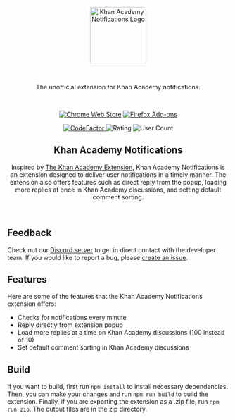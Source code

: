 <p align="center"><img width="128" alt="Khan Academy Notifications Logo" src="https://raw.githubusercontent.com/eliasmurcray/ka-notifications/main/src/images/128.png"></p>
<br />
<p align="center">The unofficial extension for Khan Academy notifications.</p>
<br />
<p align="center"><a rel="noreferrer noopener" href="https://chrome.google.com/webstore/detail/khan-academy-notification/gdlfnahbohjggjhpcmabnfikiigncjbd/"><img alt="Chrome Web Store" src="https://img.shields.io/badge/Chrome-141e24.svg?&style=for-the-badge&logo=google-chrome&logoColor=white"></a>  <a rel="noreferrer noopener" href="https://addons.mozilla.org/en-US/firefox/addon/khan-academy-notifications/"><img alt="Firefox Add-ons" src="https://img.shields.io/badge/Firefox-141e24.svg?&style=for-the-badge&logo=firefox-browser&logoColor=white"></a>
<p align="center">
  <a href="https://www.codefactor.io/repository/github/eliasmurcray/ka-notifications">
    <img src="https://www.codefactor.io/repository/github/eliasmurcray/ka-notifications/badge" alt="CodeFactor">
  </a>
  <img src="https://img.shields.io/chrome-web-store/rating/gdlfnahbohjggjhpcmabnfikiigncjbd.svg?color=00b16a" alt="Rating">
  <img src="https://img.shields.io/chrome-web-store/users/gdlfnahbohjggjhpcmabnfikiigncjbd.svg?color=07f" alt="User Count">
</p>

<h2 align="center">Khan Academy Notifications</h2>

<p align="center">Inspired by <a href="https://github.com/ka-extension/ka-extension-ts">The Khan Academy Extension</a>, Khan Academy Notifications is an extension designed to deliver user notifications in a timely manner. The extension also offers features such as direct reply from the popup, loading more replies at once in Khan Academy discussions, and setting default comment sorting.</p>
<br />

## Feedback

Check out our [Discord server](https://discord.com/invite/peexFK5dz6) to get in direct contact with the developer team.
If you would like to report a bug, please [create an issue](https://github.com/eliasmurcray/ka-notifications/issues).

## Features

Here are some of the features that the Khan Academy Notifications extension offers:
* Checks for notifications every minute
* Reply directly from extension popup
* Load more replies at a time on Khan Academy discussions (100 instead of 10)
* Set default comment sorting in Khan Academy discussions

## Build

If you want to build, first run `npm install` to install necessary dependencies. Then, you can make your changes and run `npm run build` to build the extension. Finally, if you are exporting the extension as a .zip file, run `npm run zip`. The output files are in the zip directory.